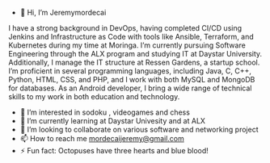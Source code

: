 - 👋 Hi, I’m Jeremymordecai

I have a strong background in DevOps, having completed CI/CD using Jenkins and Infrastructure as Code with tools like Ansible, Terraform, and Kubernetes during my time at Moringa. I’m currently pursuing Software Engineering through the ALX program and studying IT at Daystar University. Additionally, I manage the IT structure at Ressen Gardens, a startup school. I’m proficient in several programming languages, including Java, C, C++, Python, HTML, CSS, and PHP, and I work with both MySQL and MongoDB for databases. As an Android developer, I bring a wide range of technical skills to my work in both education and technology.

- 👀 I’m interested in sodoku , videogames  and chess
- 🌱 I’m currently learning at Daystar Univesity and at ALX
- 💞️ I’m looking to collaborate on various software and networking project
- 📫 How to reach me mordecaijeremy@gmail.com 
- ⚡ Fun fact: Octopuses have three hearts and blue blood! 
<!---
jeremymordecai628/jeremymordecai628 is a ✨ special ✨ repository because its `README.md` (this file) appears on your GitHub profile.
You can click the Preview link to take a look at your changes.
--->
